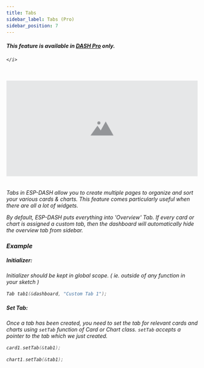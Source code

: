 ```yaml
---
title: Tabs
sidebar_label: Tabs (Pro)
sidebar_position: 7
---
```


<div className="pro-label">
    <i>
        <h4 style={{ fontWeight: '500', marginBottom: 5 }}>
             This feature is available in <a target="_blank" style={{ color: "red" }} href="https://espdash.pro">DASH Pro</a> only.
        </h4>
         
    </i>
</div>

<br/>
<br/>

<img src="/img/v4/placeholder.png" alt="Concept Diagram" width="600px" />

<br/>
<br/>

Tabs in ESP-DASH allow you to create multiple pages to organize and sort your various cards & charts. This feature comes particularly useful when there are all a lot of widgets.

By default, ESP-DASH puts everything into 'Overview' Tab. If every card or chart is assigned a custom tab, then the dashboard will automatically hide the overview tab from sidebar.


### Example

##### Initializer:
Initializer should be kept in global scope. ( ie. outside of any function in your sketch )

```cpp
Tab tab1(&dashboard, "Custom Tab 1");
```

##### Set Tab:
Once a tab has been created, you need to set the tab for relevant cards and charts using `setTab` function of Card or Chart class. `setTab` accepts a pointer to the tab which we just created.

```cpp
card1.setTab(&tab1);
```

```cpp
chart1.setTab(&tab1);
```